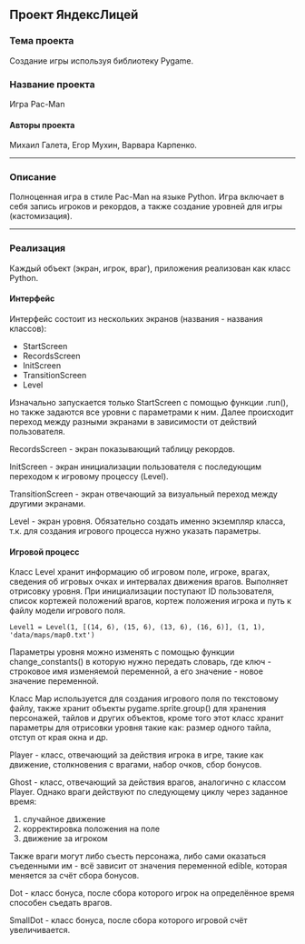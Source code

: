 ## Проект ЯндексЛицей

### Тема проекта

Создание игры используя библиотеку Pygame.

### Название проекта

Игра Pac-Man

#### Авторы проекта

Михаил Галета, Егор Мухин, Варвара Карпенко.
- - -

### Описание

Полноценная игра в стиле Pac-Man на языке Python. Игра включает в себя запись
игроков и рекордов, а также создание уровней для игры (кастомизация).
- - -

### Реализация

Каждый объект (экран, игрок, враг), приложения реализован как класс Python.

#### Интерфейс

Интерфейс состоит из нескольких экранов (названия - названия классов):

* StartScreen
* RecordsScreen
* InitScreen
* TransitionScreen
* Level

Изначально запускается только StartScreen с помощью функции .run(), но также
задаются все уровни с параметрами к ним. Далее происходит переход между разными
экранами в зависимости от действий пользователя.

RecordsScreen - экран показывающий таблицу рекордов.

InitScreen - экран инициализации пользователя с последующим переходом к
игровому процессу (Level).

TransitionScreen - экран отвечающий за визуальный переход между другими
экранами.

Level - экран уровня. Обязательно создать именно экземпляр класса, т.к. для
создания игрового процесса нужно указать параметры.

#### Игровой процесс

Класс Level хранит информацию об игровом поле, игроке, врагах, сведения об
игровых очках и интервалах движения врагов.
Выполняет отрисовку уровня.
При инициализации поступают ID пользователя, список кортежей положений врагов,
кортеж положения игрока и путь к файлу модели игрового поля.

    Level1 = Level(1, [(14, 6), (15, 6), (13, 6), (16, 6)], (1, 1), 'data/maps/map0.txt')

Параметры уровня можно изменять с помощью функции change_constants() в которую
нужно передать словарь, где ключ - строковое имя изменяемой переменной, а его
значение - новое значение переменной.

Класс Map используется для создания игрового поля по текстовому файлу,
также хранит объекты pygame.sprite.group() для хранения персонажей, тайлов и
других объектов, кроме того этот класс хранит параметры для отрисовки уровня
такие как: размер одного тайла, отступ от края окна и др.

Player - класс, отвечающий за действия игрока в игре, такие как движение,
столкновения с врагами, набор очков, сбор бонусов.

Ghost - класс, отвечающий за действия врагов, аналогично с классом Player.
Однако враги действуют по следующему циклу через заданное время:

1. случайное движение
2. корректировка положения на поле
3. движение за игроком

Также враги могут либо съесть персонажа, либо сами оказаться съеденными им -
всё зависит от значения переменной edible, которая меняется за счёт сбора
бонусов.

Dot - класс бонуса, после сбора которого игрок на определённое время способен
съедать врагов.

SmallDot - класс бонуса, после сбора которого игровой счёт увеличивается.

